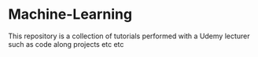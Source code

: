 # Machine-Learning
This repository is a collection of tutorials performed with a Udemy lecturer such as code along projects etc etc
